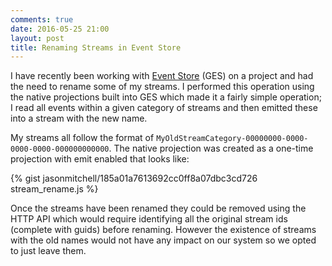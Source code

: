 ```yaml
---
comments: true
date: 2016-05-25 21:00
layout: post
title: Renaming Streams in Event Store
---
```


I have recently been working with [Event Store](http://geteventstore.com) (GES) on a project and had the need to rename some of my streams.  I performed this operation using the native projections built into GES which made it a fairly simple operation; I read all events within a given category of streams and then emitted these into a stream with the new name.

My streams all follow the format of `MyOldStreamCategory-00000000-0000-0000-0000-000000000000`.  The native projection was created as a one-time projection with emit enabled that looks like:

{% gist jasonmitchell/185a01a7613692cc0ff8a07dbc3cd726 stream_rename.js %}

Once the streams have been renamed they could be removed using the HTTP API which would require identifying all the original stream ids (complete with guids) before renaming.  However the existence of streams with the old names would not have any impact on our system so we opted to just leave them.

